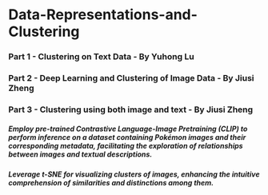 # Data-Representations-and-Clustering
### Part 1 - Clustering on Text Data - By Yuhong Lu

### Part 2 - Deep Learning and Clustering of Image Data - By Jiusi Zheng

### Part 3 - Clustering using both image and text - By Jiusi Zheng

##### Employ pre-trained Contrastive Language-Image Pretraining (CLIP) to perform inference on a dataset containing Pokémon images and their corresponding metadata, facilitating the exploration of relationships between images and textual descriptions.

##### Leverage t-SNE for visualizing clusters of images, enhancing the intuitive comprehension of similarities and distinctions among them.
